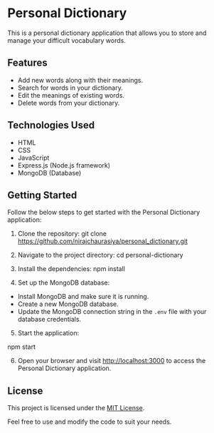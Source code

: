 # Personal Dictionary

This is a personal dictionary application that allows you to store and manage your difficult vocabulary words.

## Features

- Add new words along with their meanings.
- Search for words in your dictionary.
- Edit the meanings of existing words.
- Delete words from your dictionary.

## Technologies Used

- HTML
- CSS
- JavaScript
- Express.js (Node.js framework)
- MongoDB (Database)

## Getting Started

Follow the below steps to get started with the Personal Dictionary application:

1. Clone the repository:
   git clone https://github.com/nirajchaurasiya/personal_dictionary.git

2. Navigate to the project directory:
   cd personal-dictionary

3. Install the dependencies:
   npm install

4. Set up the MongoDB database:

- Install MongoDB and make sure it is running.
- Create a new MongoDB database.
- Update the MongoDB connection string in the `.env` file with your database credentials.

5. Start the application:

npm start

6. Open your browser and visit [http://localhost:3000](http://localhost:3000) to access the Personal Dictionary application.

## License

This project is licensed under the [MIT License](LICENSE).

Feel free to use and modify the code to suit your needs.
